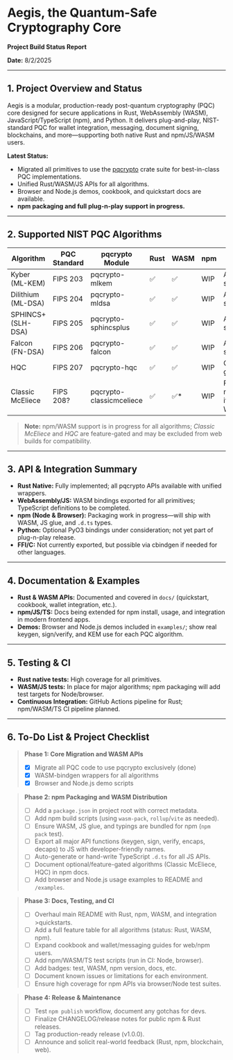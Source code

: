 # Aegis, the Quantum-Safe Cryptography Core
**Project Build Status Report**

**Date:** 8/2/2025

---

## 1. Project Overview and Status

Aegis is a modular, production-ready post-quantum cryptography (PQC) core designed for secure applications in Rust, WebAssembly (WASM), JavaScript/TypeScript (npm), and Python.
It delivers plug-and-play, NIST-standard PQC for wallet integration, messaging, document signing, blockchains, and more—supporting both native Rust and npm/JS/WASM users.

**Latest Status:**
- Migrated all primitives to use the [pqcrypto](https://github.com/rustpq/pqcrypto) crate suite for best-in-class PQC implementations.
- Unified Rust/WASM/JS APIs for all algorithms.
- Browser and Node.js demos, cookbook, and quickstart docs are available.
- **npm packaging and full plug-n-play support in progress.**

---

## 2. Supported NIST PQC Algorithms

| Algorithm          | PQC Standard | pqcrypto Module          | Rust | WASM | npm | Status/Notes              |
|--------------------|--------------|--------------------------|------|------|-----|---------------------------|
| Kyber (ML-KEM)     | FIPS 203     | pqcrypto-mlkem           | ✅    | ✅    | WIP | All parameter sets        |
| Dilithium (ML-DSA) | FIPS 204     | pqcrypto-mldsa           | ✅    | ✅    | WIP | All parameter sets        |
| SPHINCS+ (SLH-DSA) | FIPS 205     | pqcrypto-sphincsplus     | ✅    | ✅    | WIP | All parameter sets        |
| Falcon (FN-DSA)    | FIPS 206     | pqcrypto-falcon          | ✅    | ✅    | WIP | All parameter sets        |
| HQC                | FIPS 207     | pqcrypto-hqc             | ✅    | ✅    | WIP | Optional/feature-gated    |
| Classic McEliece   | FIPS 208?    | pqcrypto-classicmceliece | ✅    | ✅*   | WIP | Feature-gated, may be disabled if unstable in WASM/npm |

> **Note:** npm/WASM support is in progress for all algorithms; *Classic McEliece* and *HQC* are feature-gated and may be excluded from web builds for compatibility.

---

## 3. API & Integration Summary

- **Rust Native:** Fully implemented; all pqcrypto APIs available with unified wrappers.
- **WebAssembly/JS:** WASM bindings exported for all primitives; TypeScript definitions to be completed.
- **npm (Node & Browser):** Packaging work in progress—will ship with WASM, JS glue, and `.d.ts` types.
- **Python:** Optional PyO3 bindings under consideration; not yet part of plug-n-play release.
- **FFI/C:** Not currently exported, but possible via cbindgen if needed for other languages.

---

## 4. Documentation & Examples

- **Rust & WASM APIs:** Documented and covered in `docs/` (quickstart, cookbook, wallet integration, etc.).
- **npm/JS/TS:** Docs being extended for npm install, usage, and integration in modern frontend apps.
- **Demos:** Browser and Node.js demos included in `examples/`; show real keygen, sign/verify, and KEM use for each PQC algorithm.

---

## 5. Testing & CI

- **Rust native tests:** High coverage for all primitives.
- **WASM/JS tests:** In place for major algorithms; npm packaging will add test targets for Node/browser.
- **Continuous Integration:** GitHub Actions pipeline for Rust; npm/WASM/TS CI pipeline planned.

---

## 6. To-Do List & Project Checklist

>**Phase 1: Core Migration and WASM APIs**
>- [x] Migrate all PQC code to use pqcrypto exclusively (done)
>- [x] WASM-bindgen wrappers for all algorithms
>- [x] Browser and Node.js demo scripts

>**Phase 2: npm Packaging and WASM Distribution**
>- [ ] Add a `package.json` in project root with correct metadata.
>- [ ] Add npm build scripts (using `wasm-pack`, `rollup`/`vite` as needed).
>- [ ] Ensure WASM, JS glue, and typings are bundled for npm (`npm pack` test).
>- [ ] Export all major API functions (keygen, sign, verify, encaps, decaps) to JS with developer-friendly names.
>- [ ] Auto-generate or hand-write TypeScript `.d.ts` for all JS APIs.
>- [ ] Document optional/feature-gated algorithms (Classic McEliece, HQC) in npm docs.
>- [ ] Add browser and Node.js usage examples to README and `/examples`.

>**Phase 3: Docs, Testing, and CI**
>- [ ] Overhaul main README with Rust, npm, WASM, and integration >quickstarts.
>- [ ] Add a full feature table for all algorithms (status: Rust, WASM, npm).
>- [ ] Expand cookbook and wallet/messaging guides for web/npm users.
>- [ ] Add npm/WASM/TS test scripts (run in CI: Node, browser).
>- [ ] Add badges: test, WASM, npm version, docs, etc.
>- [ ] Document known issues or limitations for each environment.
>- [ ] Ensure high coverage for npm APIs via browser/Node test suites.

>**Phase 4: Release & Maintenance**
>- [ ] Test `npm publish` workflow, document any gotchas for devs.
>- [ ] Finalize CHANGELOG/release notes for public npm & Rust releases.
>- [ ] Tag production-ready release (v1.0.0).
>- [ ] Announce and solicit real-world feedback (Rust, npm, blockchain, web).
